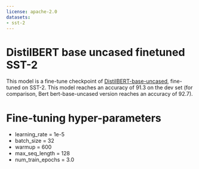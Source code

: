 ```yaml
---
license: apache-2.0
datasets:
- sst-2
---
```


# DistilBERT base uncased finetuned SST-2

This model is a fine-tune checkpoint of [DistilBERT-base-uncased](https://huggingface.co/distilbert-base-uncased), fine-tuned on SST-2.
This model reaches an accuracy of 91.3 on the dev set (for comparison, Bert bert-base-uncased version reaches an accuracy of 92.7).

# Fine-tuning hyper-parameters

- learning_rate = 1e-5
- batch_size = 32
- warmup = 600
- max_seq_length = 128
- num_train_epochs = 3.0
